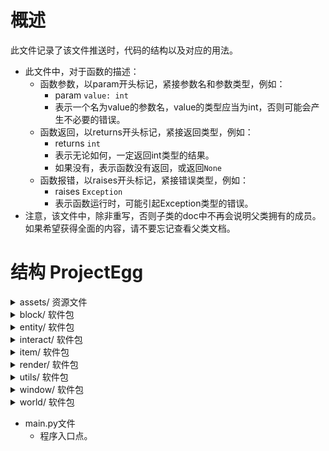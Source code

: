 # 概述

此文件记录了该文件推送时，代码的结构以及对应的用法。

- 此文件中，对于函数的描述：
  - 函数参数，以param开头标记，紧接参数名和参数类型，例如：
    - param ```value: int```
    - 表示一个名为value的参数名，value的类型应当为int，否则可能会产生不必要的错误。
  - 函数返回，以returns开头标记，紧接返回类型，例如：
    - returns ```int```
    - 表示无论如何，一定返回int类型的结果。
    - 如果没有，表示函数没有返回，或返回```None```
  - 函数报错，以raises开头标记，紧接错误类型，例如：
    - raises ```Exception```
    - 表示函数运行时，可能引起Exception类型的错误。
- 注意，该文件中，除非重写，否则子类的doc中不再会说明父类拥有的成员。如果希望获得全面的内容，请不要忘记查看父类文档。

# 结构 ProjectEgg

<details><summary>assets/ 资源文件</summary>

- font/ 管理所有字体文件
- texture/
  - block/ 所有方块纹理
  - egg/ 所有鸡蛋纹理
  - entity/ 所有实体纹理
  - item/ 所有物品纹理
  - player/ 玩家纹理，可以理解为皮肤
  - window/ 按钮和窗口的背景
  - no_texture.bmp 当找不到纹理时，会显示此图片

</details>

<details><summary>block/ 软件包</summary>

- block.py 文件
  - ```class Block```
    - 直接继承自```Element```
    - 直接继承者```Ground``` ```Wall```
    - 该类不应当被直接创建使用，应当被继承后使用。
    - 成员变量
      - ```_position: BlockVector``` 方块的位置，保护成员，使用```getBlockPosition()```或者```getPosition()```来访问。
      - ```_blockID: str``` 方块ID，保护成员，不可访问。
      - ```_holding: list[Element]``` 叠加元素，保护成员，使用```getHolding()```来访问，以及```holdAppend()```和```holdRemove()```等来修改。
    - 成员函数
      - ```__init__```
        - 创建方块类，初始化参数。
        - param ```blockID: str``` 方块唯一ID。同种方块一定拥有完全相同的ID，不同方块一定拥有不同的ID。例如，草地方块的ID是nature.grass。
        - param ```name: str``` 方块名称，有时方块可以被命名，一般情况下填入默认的名称即可。
        - param ```description: Description``` 方块说明。当鼠标悬浮在这个方块上时，会显示的方块信息。
        - param ```position: BlockVector``` 方块在世界上的位置。这一参数设置了以后就不应当变更，否则可能引发未知错误。
        - param ```texture: Texture``` 方块纹理。
      - ```tick```
        - 重写自```Element.tick()```，且应当被继承类重写。
      - ```passTick```
        - 重写自```Element.passTick()```。参考```Element.passTick()```
      - ```render```
        - 渲染这个方块。重写自```Renderable.render()```，可以重写。
      - ```canPass```
        - 查看一个实体是否能够经过这个方块。每个继承方块类都<font color='red'>必须必须重写</font>这个函数。
        - param ```entity: Union['Entity', None] = None``` 检测的实体，默认传入None。如果传入None，则返回该方块是否可以被大多数一般实体经过，否则返回该方块是否可以被要检测的实体经过。
      - ```getPosition```
        - returns ```Vector``` 该方块的世界坐标。
      - ```getBlockPosition```
        - returns ```BlockVector``` 该方块的世界坐标，整数形式。
      - ```tryHold```
        - 尝试在方块上叠加其他方块。例如，如果把树视为方块，那么可以在草地上叠加树方块。可重写。
        - param ```block: Element``` 要叠加的方块。
        - returns ```bool``` 能否成功叠加。
      - ```holdAppend```
        - 在方块上叠加其他方块。请提前使用tryHold检查。可以重写。
        - param ```element: Element``` 要叠加的方块。
        - raises ```InvalidOperationException``` 当方块无法被叠加时，抛出错误。
      - ```getHolding```
        - 获取当前方块上叠加的所有元素。
        - returns ```list[Element]```
      - ```holdRemove```
        - 移除被叠加的某个元素。可以重写。
        - param ```element: Element``` 要移除的元素。
        - returns ```bool``` 如果成功移除，返回```True```；如果失败，比如不存在，返回```False```
      - ```save```
        - 保存这个方块。可以重写。
        - returns ```dict``` 这个函数会返回方块的位置，ID和叠加方块。
      - ```load```
        - ```@classmethod``` 函数应当直接用类名调用。
        - 从字典中加载这个方块。每个继承类都<font color='red'>必须包含</font>一个独立的@classmethod的该函数
        - 这个函数可以从字典中加载方块的位置、ID和叠加方块，但是必须传入一个非None的Block实例，然后这个函数会将加载到的位置、ID和叠加方块赋给传入的block。继承类加载方块时，可以调用Block.load()并传入已经部分加载的方块来简化一些流程。
        - param ```d: dict``` 要加载的方块字典。
        - param ```block: Union[Block, None] = None``` 要加载的方块实例。默认为None，使用时，不应当传入None。
        - returns ```Block``` 被加载的方块，也就是传入的block。
        - raises ```InvalidOperationException``` 如果传入的block为None，抛出错误。
      - ```__str__```
        - 转化为字符串，输出方块的类型和名字。
        - returns ```str```
      - ```__repr__```
        - 同```__str__```
        - returns ```str```
  - ```class Ground```
    - 直接继承自```Block```
    - 直接继承者```GrassBlock``` ```PathBlock``` ```FarmlandBlock``` ```ErrorBlock```
    - 所有的地面方块。这个类自行重写了```canPass```，并对任何情况都返回True。
  - ```class Wall```
    - 直接继承自```Block```
    - 所有的墙类方块。这个类自行重写了```canPass```，并对任何情况都返回False。
  - ```class GrassBlock```
    - 直接继承自```Ground```
    - 草地方块，可以直接创建实例、使用。
    - 成员函数：
      - ```__init__```
        - 创建草方块。
        - param ```position: BlockVector``` 方块坐标。
      - ```load```
        - ```@classmethod```
        - 从字典中加载草方块。
        - param ```d: dict``` 要加载的方块字典。
        - returns ```GrassBlock``` 被加载的方块。
  - ```class PathBlock```
    - 直接继承自```Ground```
    - 草径方块，可以直接创建实例、使用。
    - 成员函数：
      - ```__init__```
        - 创建草径方块。
        - param ```position: BlockVector``` 方块坐标。
      - ```load```
        - ```@classmethod```
        - 从字典中加载草径方块。
        - param ```d: dict``` 要加载的方块字典。
        - returns ```PathBlock``` 被加载的方块。
  - ```class FarmlandBlock```
    - 直接继承自```Ground```
    - 耕地方块，可以直接创建实例、使用。
    - 成员函数：
      - ```__init__```
        - 创建耕地方块。
        - param ```position: BlockVector``` 方块坐标。
      - ```load```
        - ```@classmethod```
        - 从字典中加载耕地方块。
        - param ```d: dict``` 要加载的方块字典。
        - returns ```FarmlandBlock``` 被加载的方块。
  - ```class ErrorBlock```
    - 直接继承自```Ground```
    - 错误方块，可以直接创建实例、使用。用于调试。
    - 成员函数：
      - ```__init__```
        - 创建错误方块。
        - param ```position: BlockVector``` 方块坐标。
      - ```load```
        - ```@classmethod```
        - 从字典中加载错误方块。
        - param ```d: dict``` 要加载的方块字典。
        - returns ```ErrorBlock``` 被加载的方块。
  - 文件尾部的剩余代码块
    - 这些代码向```blockManager```（位于block/manager.py）注册方块ID和方块类，用于避免循环import问题。
    - 这样其他类在想要使用方块的时候，就可以直接使用方块ID向```blockManager```发起寻找请求，而不用导入方块类，可以避免胡乱导入的问题。
- manager.py文件
  - ```class BlockManager```
    - 方块管理器。用于管理方块ID。
    - 成员变量：
      - ```dic: dict``` 字典，以ID作为key，方块类作为value。使用```register()```和```get()```访问。
    - 成员函数：
      - ```register```
        - 注册一个方块ID和方块。
        - param ```blockID: str``` 方块ID。
        - param ```block: type``` 方块类名。
        - raises ```ValueError``` 如果传入的方块ID已经被注册，抛出错误。
      - ```get```
        - 通过key获取已经注册的方块类。
        - param ```blockID: str``` 方块ID。
        - returns ```type``` 方块类。
        - raises ```KeyError``` 如果传入的方块ID没有被注册，会由python内置dict抛出错误。
  - 文件尾部的剩余代码块
    - 创建了一个唯一的```blockManager```实例，可以在其他地方使用。其他地方也不应当再创建BlockManager实例。

</details>

<details><summary>entity/ 软件包</summary>

- enemy.py文件
  - ```class Enemy```
    - 所有敌对单位都应当继承这个类。
    - 成员变量：
      - ```_attackTimer: int``` 倒计时。为0时可以发起攻击，否则每tick减1。每次发起攻击后，会被修改为```_attackCoolDown```。
      - ```_attackCoolDown: int``` 攻击冷却。
      - ```_lockOn: Player | None``` 锁定的玩家。
      - ```_hasAI: bool``` 是否拥有AI。没有AI的时候不会主动移动。
      - ```_aiVelocity: Vector``` AI建议的速度。设置为无AI时会将其置0, 0、
    - 成员函数：
      - ```ai```
        - AI判断函数，此处应当写AI逻辑。
        - 主要用于锁定敌人（玩家）和调整速度。
      - ```setAI```
        - param ```enabled: bool``` 设置这个实体是否使用AI。
  - ```_EnemyUnit: RenderableString```
    - 不要直接使用，虽然也没什么问题就是了。只不过为了好看，建议使用```enemyUnit()```函数。
  - ```def enemyUnit```
    - 返回一个RenderableString，表示这是一个敌对单位。
    - 用于Description显示。
  - ```def searchRange```
    - 返回一个RenderableString，表示索敌范围。
    - 用于Description显示。
    - param ```sr: int``` 索敌范围。
  - ```def basicDamage```
    - 返回一个RenderableString，表示基础伤害。
    - 用于Description显示。
    - param ```bd: int``` 基础伤害。
  - ```class EnemyDog```
    - 一个示例敌人。
- entity.py文件
  - ```class Entity```
    - 直接继承自```Element```
    - 直接继承者```Player```
    - 成员变量：
      - ```__velocity: Vector``` 实体在游戏内移动的速度，私有成员，使用```getVelocity```访问。
      - ```__renderInterval: int``` 实体在屏幕上渲染不同资源的间隔，私有成员，不可访问。
      - ```_position: Vector``` 实体在地图上的位置，保护成员，使用```getPosition```访问。
      - ```_maxSpeed: float``` 实体的最大移动速度，保护乘员，目前不可访问。
      - ```_setVelocity: Vector``` 给实体设置速度时，会先赋值给它。然后经过运算再赋给```__velocity```。保护乘员，通过```setVelocity```访问。
      - ```_textureSet``` 纹理列表。一般认为0,1是前面，2,3是后，4,5是左，6,7是右。可以参考```class Player```的构造函数
      - ```_id``` 实体ID，与方块ID相似。
    - 成员方法：
      - ```__init__```
        - 创建Entity。不应当直接调用，应当继承后生成具体实体。
        - <font color='red'>每一个特定的实体都应当有一个唯一的ID，且继承后应当在定义完成后调用```entityManager.register(entityID, Type)。```</font>
        - param ```entityID: str``` 与方块ID相似。
        - param ```name: str``` 实体名称。
        - param ```description: Description``` 实体描述。
        - param ```textureSet: list[Texture]``` 实体纹理列表。参考成员变量```_textureSet```。
        - param ```speed: float``` 实体速度。
      - ```__processMove```
        - 处理速度，将```_setVelocity```计算后调整给```__velocity```。
        - 私有方法。
      - ```passTick```
        - 继承自```Element```，在游戏内每tick调用。不建议重写。
        - 该函数处理实体移动、速度处理，以及渲染纹理选择。
      - ```tick```
        - 继承自```Element```。可重写。
      - ```render```
        - 将纹理渲染到地图上。可以重写。
        - param ```delta: float``` 渲染时间偏移。值为渲染时刻与上一帧渲染时刻的时间差，与每tick时间的比值，用于平滑渲染。
        - param ```at: Vector | None``` 渲染位置。一般传入None，使用实体自己的位置进行渲染即可。
      - ```setVelocity```
        - 设置速度
        - param ```velocity: Vector``` 速度向量。
      - ```getPosition```
        - 获取实体的位置。
        - returns ```Vector``` 实体位置。
      - ```getVelocity```
        - 获取实体的当前速度。准确地说，是上一tick的速度。
        - returns ```Vector``` 实体速度。
      - ```save```
        - 保存这个实体。可以重写，重写后也可以调用```super().save()```，省略一些代码量。
        - returns ```dict``` 实体有关量的字典。
      - ```load```
        - ```@classmethod```
        - 从字典中加载实体。每一个重写的实体类都必须<font color='red'>必须重写</font>这个函数。重写
        - param ```d: dict``` 要加载的实体字典。
        - param ```entity: Entity | None``` 实体实例。如果传入了实体实例，则会在实例上加载，否则会创建一个新的实体实例。
        - returns ```Entity``` 被加载的实体。
  - ```class Damageable```
    - 所有有血条的实体都要额外继承这个类。
    - 成员变量：
      - ```_health: float``` 血量。
      - ```_maxHealth: float``` 最大血量。
      - ```_isAlive: bool``` 是否死亡。默认情况下，血量为0时会自动设置为死亡。这是死亡的唯一判定标准，即使血量为零，你也可以强行把这个_isAlive设为True，仍然不判定为死亡。
    - 成员函数：
      - ```onDeath```
        - 死亡时调用。默认，且应当，从世界中删除该实体。当然，如果想做一些死亡特效，可以重写这个函数。
      - ```onDamage```
      - ```onHeal```
        - 在对应被伤害、被治疗时调用。应当在这些函数内部具体应用伤害和治疗。
        - param ```amount: float``` 伤害值或者治疗值。
        - returns ```float``` 伤害值或实际治疗值。
      - ```setHealth```
        - 设置实体血量。
        - 自动适应最大值和最小值。
        - 如果实体已经死亡，则不会应用效果。
        - param ```health: float```
      - ```setMaxHealth```
        - 设置实体最大血量。
        - ```maxhealth: float```
      - ```getHealth```
        - returns ```float``` 当前血量。
      - ```getMaxHealth```
        - returns ```float``` 当前最大血量。
      - ```heal```
        - 治疗一个实体，但不会超过最大值。
        - 所有的治疗都应当使用这个函数。
        - 如果实体已经死亡，则不会应用效果。
        - param ```amount: float``` 治疗量。
        - returns ```float``` 实际被治疗的量。有时有治疗削减或者治疗加成，所以返回实际值。
      - ```damage```
        - 伤害一个实体。
        - 所有伤害都应当使用这个函数。
        - 如果实体已经死亡，则不会应用效果。
        - param ```amount: float``` 伤害量。
        - returns ```float``` 实际治疗量。有时候伤害会使血量低于0，此时仍然返回原始伤害值。
  - ```class Player```
    - 直接继承自```Entity``` ```Damageable```
    - 玩家实体，可以直接创建实例、使用。
    - 成员变量：
      - ```health: float``` 生命值。初始值暂定100，可以修改。
      - ```maxHealth: float``` 最大生命值。初始值暂定100，可以修改。
      - ```inventory: float``` 玩家背包，暂时没用。
    - 成员函数：
      - ```tick```
        - 继承自```Entity```，在游戏内每tick调用。
        - ```class Player```的重写添加了WASD四个按键的检测和速度设置。
      - ```load```
        - ```@classmethod```
        - 从字典中加载玩家。
  - 文件尾部的剩余代码
    - 向```entityManager```注册玩家类。```entityManager```与```blockManager```类似。
    - 调整资源的偏移值。
- manager.py文件
  - 参考block/manager.py文件。这两个文件基本作用相同，只不过一个管理实体、一个管理方块。

</details>

<details><summary>interact/ 软件包</summary>

- __init__.py文件
  - ```class Interact```
    - 管理玩家交互的类。只有一个实例，在文件尾定义。
    - 成员变量：
      - ```_KEY_COUNT: int = 256``` 是```keys```和```specialKeys```列表的长度。外部无法访问，不知道也无所谓。
      - ```mouse: BlockVector``` 指示鼠标在窗口中的相对位置。已经经过offset的调整，直接使用即可。
      - ```left: Status``` 鼠标左键的状态。参考```class Status```。
      - ```middle: Status``` 鼠标中键的状态。
      - ```right: Status``` 鼠标右键的状态。
      - ```scroll: ScrollStatus``` 鼠标滚轮的状态。参考```class ScrollStatus```。
      - ```keys: list[Status | None]``` 键盘按键的状态。要检查哪个键的状态，就使用```keys[pygame.K_***]```来访问到对应键的```Status```。访问对应的键之前，请检查pygame中K_***的值是否大于256（或者说，巨大无比），如果是，则访问```specialKeys[K_*** & 255]```
      - ```specialKeys: list[Status | None]``` 特殊键的状态，例如Ctrl、Win、Alt等键。
    - 成员方法
      - ```onKey```
      - ```onMouse```
      - 成员方法都只在main.py中调用，用于传入交互键状态。不需要其他地方调用或使用。
  - 文件尾部剩余代码
    - 定义了一个```interact: Interact```，所有的交互状态都在这个实例中。不需要额外创建```class Interact```的实例。
- key_process.py文件
  - ```def processKeys```
    - 每tick处理其他的交互问题。这会在每tick的最后最后，由main.py中唯一调用。
    - 例如，当前版本中，按Q会在控制台中输出interact.mouse的值，按退出会尝试弹出暂停窗口，按空格会切换相机锁定（```renderer.cameraAt()```）
- status.py文件
  - ```class Status```
    - 直接继承者```ScrollStatus```
    - 记录交互状态。
    - 成员变量：
      - ```name``` 按键的名字。
      - ```_presentStatus: bool``` 当前按键是否被按下。
      - ```_shouldDeal: bool``` 如果按键在被tick检测到按下前，就已经被玩家抬起，那么```_presentStatus```是False，但是这个变量仍然是```True```。每次按键的持续按下只会令该变量改为```True```一次。
      - ```__init__```
        - 初始化。应当只用于interact.py，其他地方不应使用。
        - param ```name: str``` 按键的名字。
      - ```set```
        - 手动设置状态。这可能忽略用户是否真实按下了对应的按键。
        - param ```status: bool``` 设置的状态。
        - 如果```status```和```_presentStatus```不同，也会让```_shouldDeal```改成```True```
      - ```peek```
        - 瞟一眼按键状态。
        - returns ```bool``` 当前按键是否被按下。
      - ```deal```
        - 只有```_shouldDeal```为```True```时，才会返回```presentStatus```的值，然后将```_shouldDeal```改为```False```。
        - returns ```bool``` 当前按键是否被按下。
      - ```__str__```
        - 转换成```str```，调试的时候可能有用。
  - ```class ScrollStatus```
    - 继承自```Status```
    - 记录鼠标滚轮的状态。注意，滚动值向下为正。
    - 注意，请一定一定<font color='red>不要调用</font>```class ScrollStatus```的```deal()```函数和```peek()```函数和```set()```函数，设计会直接抛错。
    - 成员函数：
      - ```scroll```
        - 让滚轮仿佛滚动了一定值。
        - param ```scr: int``` 滚动的值。
      - ```peekScroll```
        - 跟peek差不多，但是返回值改成```int```类型。
        - returns ```int``` 当前滚轮滚动的值。
      - ```dealScroll```
        - 跟deal差不多，但是返回值改成```int```类型。
        - returns ```int``` 当前滚轮滚动的值。
      - ```resetScroll```
        - 重置滚轮滚动的值为0。
      
</details>

<details><summary>item/ 软件包</summary>

- 参考新设计，这一软件包中的代码大概率应当弃用。

</details>

<details><summary>render/ 软件包</summary>

- font.py文件
  - ```class Font```
    - 字体类，可以用来绘制文本。
    - 成员变量：
      - ```_half: bool``` 标记是否是半尺寸字体，保护成员，不可访问。
      - ```_addr: str``` 标记文件的路径，保护成员，不可访问。
      - ```_yOffset: int``` 标记字体的纵向偏移。由于各个字体的上下浮动稍有不同，这一值让不同的字体看起来差不多平行。保护成员，不可访问。
      - ```_file: File``` python的File对象。
      - ```_font: pygame.font.Font``` pygame的字体对象。保护成员，不可访问。
    - 成员函数：
      - ```close```
        - 关闭字体文件。正常情况下不应当调用。这个函数会被自动调用。
      - ```get```
        - 获取pygame.font.Font对象。
        - 四个参数就是字面意思。
        - returns ```pygame.font.Font``` 调整过后的字体，请尽快使用，因为后续如果有其他的改动，这个对象同样会应用新的改动的效果。
      - ```draw```
        - 在屏幕上最原始地绘制字符。
        - 一般使用```RenderableString```绘制文字会更方便一些。
        - param ```screen: Surface``` 绘制的目标Surface。
        - param ```string: str``` 要绘制的字符串；
        - param ```x: int``` 绘制起点，左上角的x坐标。
        - param ```y: int``` 绘制起点，左上角的y坐标。
        - param ```color: int``` 字体的颜色，0xAARRGGBB
        - param ```bold: bool``` 字体是否采用粗体。
        - param ```italic: bool``` 字体是否采用斜体。
        - param ```underline: bool``` 字体是否添加下划线。
        - param ```strikeThrough: bool``` 字体是否添加删除线。
        - param ```background: int``` 背景颜色，0xAARRGGBB。
      - ```setHeight```
        - 设置字体的高度。正常情况不应调用，应当仅在窗口大小改变时被系统自动调用。手动调用可能会出现意料之外的错误。
        - param ```height: int``` 高度。
        - 注意，这个函数会自动调用```close```函数，然后重新打开文件。
  - ```allFonts = {}```
    - 所有字体的字典。以下为Key-Value对：
    - 00 - 华文宋体，默认字体。
    - 01 - 刀剑神域字体，EmsiaetKadosh的私货。
    - 02 - Yumincho字体，日语的显示会很漂亮。EmsiaetKadosh的私货。
    - 10，11，12对应以上的半尺寸字体。
    - 如果想加其他字体请通知EmsiaetKadosh。
  - ```def setScale```
    - ```@times``` 这个函数会被计时。
    - 不应手动调用。窗口大小改变时自动调用。
    - param ```scale: float``` 缩放比例。
  - ```def initializeFont```
    - 不应手动调用。
    - 仅在main.py中用于初始化字体字典。
  - ```def finalize```
    - 程序终止时，调用这个函数。
    - 不应手动调用。
    - 但是还没有自动调用。如果你什么时候看到了这句话，告诉EmsiaetKadosh，告诉他这里有一坨屎山。
- renderable.py文件
  - ```class Renderable```
    - 直接继承者```Element``` ```Window``` ```Widget``` ```World``` 还有啥忘了
    - 所有能渲染的东西都继承这个类。
    - 成员变量：
      - ```_texture: Texture``` 保护成员，继承可访问，也可以通过```getTexture```访问。
    - 成员函数：
      - ```__init__```
        - param ```texture: Texture``` 要渲染的纹理。
      - ```render```
        - 渲染```_texture```到屏幕上。可以重写。
        - param ```delta: float``` tick时间偏移，在0~1之间。值为渲染时刻与上一帧渲染时刻的时间差，与每tick时间的比值，用于平滑渲染。
        - param ```at: Vector | None``` 绘制位置。一般情况下，被渲染的东西知道自己应当渲染到屏幕的具体位置，此时```at=None```，但是有时如果需要渲染物品等，就需要通过这个参数告知其应当渲染的位置。
      - ```passRender```
        - 不建议重写，可以重写。不要忘了调用```super().passRender(delta, at)```。
        - param ```delta: float```
        - param ```at: Vector | None```
        - 与```render()```相同。
      - ```getTexture```
        - 获取```_texture```。
        - returns ```Texture```
- renderer.py文件
  - ```enum Location```
    - 继承自```Enum```
    - 枚举类。标记渲染位置。字如其名。
  - ```class RenderStack```
    - 外部不需要使用。目前好像也没用。
  - ```class Renderer```
    - 唯一实例定义在文件尾部。
    - 成员变量：
      - ```_screen: Surface``` 屏幕。一般不直接在上面渲染。
      - ```_size: tuple[float, float]``` 即```_screen.get_size()```
      - ```_canvas: Surface``` 画布。所有的渲染都在画布上进行，然后由系统自动渲染到屏幕上。
      - ```_canvasSize: Vector``` 画布尺寸。和屏幕尺寸略有不同，因为屏幕长宽比锁定。
      - ```_canvasCenter: BlockVector``` 画布的中心点。只是为了减少一些计算量。
      - ```_isRendering: bool``` 标记当前是否正在渲染。有的操作在渲染期间进行会非常容易报错崩溃，采用这种方式可以知道具体哪里的行为容易出错。
      - ```_renderStack: RenderStack``` 目前没用。用来存储缩放值。
      - ```_camera: SynchronizedStorage[Vector]``` 相机位置。由于是多线程，所以套壳这个```SynchronizedStorage```防止多线程闪屏。
      - ```_cameraAt: Union[Entity, None]``` 标记相机追踪的实体。如果为```None```，相机不动；如果不为```None```，
      - ```_systemScale: int``` 系统缩放比例。这纯粹由窗口决定，所以不要乱设置，虽然确实可以用```setSystemScale()```设置。
      - ```_systemScaleChanged: bool``` 系统缩放比例是否改变。调用```setSystemScale()```后会自动置为```True```，渲染前会令渲染系统适应新的系统缩放比例。
      - ```_mapScale: int``` 这是最终的地图缩放比例。值为```_customMapScale * _systemScale```。
      - ```_mapScaleChanged: bool``` 地图缩放比例是否改变。调用```setMapScale()```后会自动置为```True```，渲染前会令渲染系统适应新的地图缩放比例。
      - ```_uiScale: int``` 这是最终的UI缩放比例。值为```_customUiScale * _systemScale```。
      - ```_uiScaleChanged: bool``` UI缩放比例是否改变。调用```setUIScale()```后会自动置为```True```，渲染前会令渲染系统适应新的UI缩放比例。
      - ```_offset: BlockVector``` 渲染偏移。这是因为屏幕长宽比锁定、```_canvas```和```_screen```尺寸不同，为了把```_canvas```绘制到```_screen```的中间设置了这个变量。
      - ```_presentOffset: BlockVector``` 这个是跟```_renderStack```一起用的。目前没用。
      - ```_customMapScale: float``` 地图缩放比例。可以用```setMapScale()```设置，但是缩放过大会导致严重掉帧，过小了又看不见。默认的范围是0.5~8，可能会后续继续修改。
      - ```_customUIScale: float``` UI缩放比例。可以用```setCustomUiScale()```设置。
      - ```_is4to3: SynchronizedStorage[bool]``` 标记是否应当渲染为4:3。
    - 成员函数：
      - ```ready```
        - 检查渲染器状态是否良好。一般不需要手动检查，有自动检查的。
        - returns ```bool```
      - ```setScreen```
        - 每当窗口大小改变时，系统自动调用这个函数传入新的目标屏幕。不应手动调用。然后自动更改offset，canvas，canvasSize等。
        - param ```screen: Surface``` 目标屏幕。
      - ```cameraAt```
        - 令渲染器追踪一个实体，始终将目标实体渲染在屏幕中心。
        - param ```entity: Entity | None``` 要追踪的实体。如果为```None```，则取消追踪。
        - returns ```Entity | None``` 返回上一个追踪的实体。
      - ```getCameraAt```
        - 获取当前追踪的实体。
      - ```begin```
        - 开始渲染，不需要手动调用。
        - 这里会更新camera，更新canvas等等。
      - ```_updateOffset```
        - 保护方法，用于更新偏移。不需要手动调用。
      - ```end```
        - 渲染结束时调用，把canvas再绘制到屏幕上。不需要手动调用。
      - ```assertRendering```
        - 确保当前正在渲染。
        - 如果不在渲染，抛错。
        - raises ```InvalidOperationException```
      - ```assertNotRendering```
        - 确保当前不在渲染。
        - 如果正在渲染，抛错。
        - raises ```InvalidOperationException```
      - ```getSize```
        - 获取```_canvas```的尺寸。
        - returns ```Vector```
      - ```getCanvas```
        - 获取```_canvas```。
        - returns ```Surface```
      - ```getScreen```
        - 获取```_screen```。
        - returns ```Surface```
      - ```getCamera```
        - 获取```_camera```的最新位置。
        - returns ```Vector```
      - ```getOffset```
        - 获取```_offset```。其实没什么用，因为不需要手动计算这个偏移。
        - returns ```BlockVector```
      - ```fill```
        - 填充一个矩形区域。
        - param ```color: int``` 0xAARRGGBB格式的整数。
        - param ```x: int, y: int, w: int, h: int``` 左上角坐标，以及宽高。
      - ```render```
        - 渲染目标，不建议使用，因为值不好算，且效率低下。
        - 你看代码里的注释吧，我懒得抄了。
      - ```renderAtMap```
        - 以地图渲染的比例渲染目标。一般只用于渲染地图。
        - 手动调用比较少，调用Texture里的renderAtMap就好了。
        - param ```src: Surface``` 渲染来源Surface。
        - param ```mapPoint: Vector``` 地图上的位置坐标。
        - param ```fromPos: Vector | None``` 裁切源src的起始点。默认```None```不裁切。
        - param ```fromSize: Vector | None``` 裁切源src的大小。默认```None```不裁切。
      - ```renderAsBlock```
        - 作为方块渲染。会与```RenderAtMap```的计算方式稍有不同，但是意思都一样。
      - ```renderString```
        - 渲染字符串。
        - param ```text: RenderableString``` 要渲染的字符串。
        - param ```x: int``` 渲染参考点
        - param ```y: int``` 渲染参考点
        - param ```defaultColor: int``` 默认颜色，0xAARRGGBB
        - param ```location: Location``` 渲染位置，默认为左上角。参考点是RIGHT，那么就是要渲染的字符串右侧纵向中心点与参考点重合。反正就是这个意思。
      - ```push```
      - ```pop```
      - ```setScale```
        - 目前都没用。
      - ```setUiScale```
        - 设置UI缩放比例。
        - param ```scl: float``` 设置值。
      - ```setSystemScale```
        - 设置系统缩放比例。
        - param ```scl: int``` 设置值。
      - ```getSystemScale```
        - 获取当前系统缩放比例。
        - returns ```float```
      - ```setCustomMapScale```
        - 设置地图缩放比例。
        - param ```scl: float``` 设置值。
      - ```getCustomMapScale```
        - 获取当前_customMapScale。
        - returns ```float```
      - ```getMapScale```
        - 获取当前_mapScale。
        - returns ```float```
      - 后面的懒得写了。基本上都不需要手动调用。
  - 文件尾部的剩余代码：
    - 调整资源的偏移值。
- resource.py文件
  - ```class Texture```
    - 管理纹理资源，包含了文件的管理。
    - 不建议直接通过```t = Texture()```来创建新的纹理，应当使用```textureManager.getOrNew()```。
    - 成员变量：
      - ```_mapObject: bool``` 默认为```True```，标记是否应当根据renderer的mapScale调整。参考```adaptsMap()```函数。
      - ```_uiObject: bool``` 默认为```False```，标记是否应当根据renderer的uiScale调整。参考```adaptsUI()```函数。
      - ```_systemObject: bool``` 默认为```False```，标记是否应当根据renderer的systemScale调整。参考```adaptsSystem()```函数。
      - ```_file``` python的文件对象。
      - ```_surface: Surface``` 原图的Surface。
      - ```_systemScaleOffset: float``` 如果只根据systemScale调整，则额外应用这个offset作为一个系数。
      - ```_mapScaled: Surface | None``` 根据mapScale调整后的Surface。
      - ```_uiScaled: Surface | None``` 根据uiScale调整后的Surface。
      - ```_systemScaled: Surface | None``` 根据systemScale调整后的Surface。
      - ```_offset: Vector | None``` 渲染时的偏移。按照源图的像素为单位。大概吧，我也忘了，用到了再说。
    - 成员函数：
      - ```adaptsMap```
        - 调整该纹理是否应当适应地图缩放比例而改变。
        - param ```adapts: bool``` 是否应当适应地图缩放比例而改变。
        - 注意，如果置False，那么调用```renderAtMap```和```renderAsBlock```时可能会报错。
      - ```adaptsUI```
        - 调整该纹理是否应当适应UI缩放比例而改变。
        - param ```adapts: bool``` 是否应当适应UI缩放比例而改变。
        - 注意，如果置False，那么调用```renderAtInterface```时会优先使用```_uiScaled```，如果没有，则使用```_systemScaled```，再没有，则使用```_surface```。
      - ```adaptsSystem```
        - 调整该纹理是否应当适应系统缩放比例而改变。
        - param ```adapts: bool``` 是否应当适应系统缩放比例而改变。
        - 注意，如果置False，那么调用```renderAtInterface```时会优先使用```_systemScaled```，如果没有，则使用```_surface```。
      - ```renderAtInterface```
        - 以UI的方式渲染到屏幕上。
        - param ```at: Vector``` 指定渲染左上角起点。目前没用，要用找EmsiaetKadosh。
      - ```renderAsBlock```
        - 以地图地板的方式渲染到屏幕上。
        - param ```at: Vector``` 在地图上的位置。
        - param ```fromPos: Vector | None``` 默认None，源图截取起点。
        - param ```fromSize: Vector | None``` 默认None，源图截取大小。
        - 注意，如果```_mapScaled```为```None```，那么可能会报错。
      - ```renderAtMap```
        - 渲染到地图上。
        - param ```at: Vector``` 在地图上的位置。
        - param ```fromPos: Vector | None``` 默认None，源图截取起点。
        - param ```fromSize: Vector | None``` 默认None，源图截取大小。
        - 注意，如果```_mapScaled```为```None```，那么可能会报错。
      - ```change***Scale```
        - 用不到，不需要手动调用。用来在scale发生改变时刷新。
      - ```getSurface```
        - 获取```_surface```
        - returns ```Surface```
      - ```get***ScaledSurface```
        - 获取对应调整过的Surface，可能为None。
        - returns ```Surface | None```
      - ```setOffset```
        - 设置渲染时的偏移。
        - param ```offset: Vector``` 偏移量。
  - ```class ResourceManager```
    - 管理所有的```Texture```对象。
    - 成员变量：
      - ```_lock: Lock``` 用于防止多线程冲突，内部自动处理。
      - ```_textures: dict[str, Texture]``` 纹理字典，一般纹理ID就是对应的文件位置，去掉头的assets/texture/和尾的.bmp。
    - 成员函数：
      - ```getOrNew```
        - 获取纹理对象，如果没有，则当场创建。
        - 如果没有对应文件，则使用no_texture错误纹理。
        - param ```key: str``` 即为文件位置，舍去assets/texture和.bmp。
        - returns ```Texture```
      - ```get```
        - 直接获取资源。如果不存在，则抛错。
        - 所以其实都建议使用```getOrNew```，这个函数就忘了吧
        - param ```key: str``` 即为文件位置，舍去assets/texture和.bmp。
        - raises ```KeyError``` 如果不存在。
        - returns ```Texture```
      - ```has```
        - 检查是否存在对应的资源。
        - param ```key: str``` 即为文件位置，舍去assets/texture和.bmp。
        - returns ```bool```
      - ```register```
        - 直接注册一个资源。还是建议用```getOrNew```，这个函数也可以让它烂掉了。
        - param ```key: str``` 即为文件位置，舍去assets/texture和.bmp。
        - raises ```KeyError``` 如果已经存在。
      - ```changeMapScale```
      - ```ChangeScale```
        - 不需要手动调用。
  - 文件尾部的剩余代码：
    - 创建了一个唯一的```resourceManager: ResourceManager```对象。不应创建其他同类对象，直接使用这个就行。
- configs.py文件
  - ```def readConfig```
    - 自动调用。读取文件config.json。
    - 需要使用的话，叨叨EmsiaetKadosh。
    - 返回一个字典，键为配置名，值为配置值。
  - ```def writeConfig```
    - 自动调用。写入文件config.json。
    - 需要使用的话，叨叨EmsiaetKadosh。
    - param ```config: dict[str, Any]``` 写入字典。
  - ```readElseDefault```
    - 可以帮助读取配置文件。
    - param ```dic: dict[str, Any]``` 配置字典。
    - param ```key: str``` 键。
    - param ```else_: Any``` 键的对应默认值。如果字典里没有这个值，则返回else_。
    - param ```result_or_judgement: dict[any, any] | Callable[[any], any] | None``` 用来审判对应值是否合法。如果为dict，会将config.json中读取到的值作为键查找dict，返回对应的值；如果不存在，则会输出warningMessage；如果为Callable，则会调用这个函数。这个函数必须接受一个参数，为config.json中读取到的值，返回要设置成的值。如果是None，则直接返回config.json中读取到的值。
    - param ```warningMessage: str | None``` 键不存在时的警告信息。```
    - returns ```Any``` 读取到的类型。
- save.py文件
  - ```class Archive```
    - 存档类。基本上不需要手动使用，直接重写类的```save()```和```@staticmethod load()```即可。
    - 成员变量：
      - ```dic``` 公开，存档字典。
      - ```_name``` 存档名称。
      - ```_file``` 存档文件。
    - 成员函数
      - ```read```
        - 将文件读入存档字典。
      - ```write```
        - 将存档字典写入文件。
      - ```close```
        - 关闭文件。

</details>

<details><summary>utils/ 软件包</summary>

- __init__.py文件
  - ```class Utils```
    - 唯一实例定义于文件尾。不需要创建额外实例。
    - 成员变量：
      - ```_lock: Lock``` 防止多线程输出文字的时候排版混乱。
      - ```_logLevel: int``` 日志等级。可以在配置文件config.py中设置。
    - 成员函数：
      - ```__copyFromConfigs```
        - @staticmethod
        - 从configs.py中复制。因为会循环引用，所以不得不抄一份来。外部访问不了，外部要用直接用configs.py中的函数。
      - ```readConfig```
      - ```writeConfig```
        - config相关，不需要手动调用。
      - ```_output```
        - 输出一些内容到控制台。
        - 保护方法，外部不应直接使用。
      - ```trace```
      - ```debug```
      - ```info```
      - ```warn```
      - ```error```
        - 发送各个级别的信息到控制台。
        - 如```print```那样使用。
      - ```traceStack```
        - 获取调用栈信息。
        - param ```e: Exception``` 要分析的异常。
        - param ```msg: str | None``` 附加在开头的信息。
        - 如果你想知道某处的调用栈信息，你可以使用```traceStack(Exception())```，而不是```raise Exception()```，就可以在不抛错的情况下获知调用栈信息。
      - ```printException```
        - 一般在抛错后自动调用。
        - 一般不需要手动调用。
      - ```f***```
        - 浮点数系列函数。
        - 判断a和b的关系。
        - 精度为1e-9。
        - param ```a: float```
        - param ```b: float```
        - returns ```bool```
  - ```def prints```
    - 函数装饰器。用法是，在函数的定义处加入@符号使用。
    - 不会对函数本体和返回值造成什么影响。
    - 调用完成时，输出函数的入参和返回值。例如：
```python
from utils import prints
@prints
def func(*args, **kwagrs):
	print(args[0])
func(123, 234, 'hello', kw=('EmsiaetKadosh', 213))
# 输出结果：
# 123
# [IKUN] [TRACE] args: (123, 234, 'hello'), kwargs: {'kw': ('EmsiaetKadosh', 213)}, ret = None
```
  - ```def times```
    - 函数装饰器。用法是，在函数的定义处加入@符号使用。
    - 不会对函数本体和返回值造成什么影响。
    - 调用完成时，输出函数的运行时间。例如：
```python
from utils import times
@times
def func(*args, **kwagrs):
	print(args[0])
func(123, 234, 'hello', kw=('EmsiaetKadosh', 213))
# 输出结果：
# 123
# [IKUN] [TRACE] func takes 0.0128 ms
```
- element.py文件
  - ```class Element```
    - 直接继承者```Block``` ```Entity``` ```Item```
    - 所有的世界上的元素全部继承这个类。这个类现在不太需要被直接使用了，直接继承```Entity``` ```Block``` ```Item```之类的就行了。
- error.py文件
  - 存储一些自定义类型的错误。
  - ```class InvalidOperationError```
    - 提示代码上目前不能做这样的操作，不能调用这个函数等。
  - ```class NullPointerException```
    - 提示代码上传入了本不应该是None但是就是None的变量。
  - ```class IllegalStatusException```
    - 提示代码在进行某个操作时，某个状态不正确，例如在渲染期间执行了非渲染期间限定的操作。
  - ```class CodeBasedException```
    - 提示在写代码时，可能应当做某些事，但是没有做某些事。
- game.py文件
  - 相当于GameManager游戏管理器，只不过命名为game。
  - 全程只能有一个class Game的实例，定义在文件结尾。
  - ```class Game```
    - 管理所有游戏资源。
    - 成员变量：
      - ```_mainWorld: World``` 当前世界。可能重构。可以通过```getWorld()```获取。
      - ```running: bool``` 指示当前游戏是否正在运行。如果置为```False```，三个线程就会退出循环。建议使用```quit()```函数，这样可以在函数里执行一些必要的处理然后再退出。
      - ```tickCount: int```，运行时自增，指示游戏运行了多少tick。后面还会有隐藏问题，别忘了提醒EmsiaetKadosh。
      - ```_window: SynchronizedStorage[Union[Window, None]]``` 异步的窗口对象。可以通过```getWindow()```或```setWindow()```访问。
      - ```floatWindow: FloatWindow``` 浮动窗口，跟随鼠标移动。
      - ```hud: Hud``` 正常显示在游戏中的信息栏。
    - 成员函数：
      - ```__init__```
        - 无特殊说明。
      - ```tick```
        - 不需要手动调用。
        - 执行所有的游戏tick。
      - ```render```
        - 不需要手动调用。
        - 执行所有的游戏render。
      - ```setWindow```
        - 异步地设置窗口。
        - 注意，设置后不会立即改变，会在下一tick才应用改变。
        - param ```window: Union[Window, None]``` 为None就是关闭所有窗口。
      - ```getWindow```
        - 获取窗口。
        - 注意，获取的是当前tick的窗口，而不是立即设置的窗口。
        - returns ```Window```
      - ```setWorld```
        - 设置世界。
        - 如果设置为None，也会同时把```render._cameraAt```设为None。
        - param ```world: Union[World, None]```
      - ```getWorld```
        - 获取当前的世界。
        - returns ```World```
      - ```quit```
        - 退出程序，也就是把```running```设为False
      - ```readConfig```
      - ```writeConfig```
        - ```@staticmethod```
      - ```processMouse```
        - 不需要手动调用。
  - 文件尾部的剩余代码
    - 定义了唯一的game实例。用这个game就行。尽可能不要重新给这个game赋值。
- sync.py文件
  - 主要处理多线程的冲突问题。
```python
from utils.sync import SynchronizedStorage
storage: SynchronizedStorage[int] = SynchronizedStorage(0)
```
  - ```class SynchronizedStorage(Generic[_SyncT])```
    - ```_SyncT``` 模板类。用法是这样的。
    - 成员变量都是保护成员，不可以直接访问。
    - 该类包装的变量都是在所有线程都可以设置更改，但大多只有一个线程需要读取并使用的。
    - 所有线程设置后，设置值都会临时存储，在使用线程调用```apply```后才会应用变化。
    - 参考下面的方法文档就行。
    - 成员函数：
      - ```__init__```
        - 设置一个初始值，然后deepcopy一个值给newValue。
        - param ```value: _SyncT```
      - ```get```
        - 获取当前值。
        - 获取的是原对象，所以如果```get().***()```，会改变原对象。不建议，但允许。
        - returns ```_SyncT```
      - ```getNew```
        - 获取最新设置的值。最新值可能尚未应用。
        - returns ```_SyncT```
      - ```set```
        - 设置最新值。
        - param ```value: _SyncT```
      - ```apply```
        - 应用变化。把newValue应用给value。
        - param ```value: _SyncT``` 会把这个value给newValue，None也可以传入。
  - ```class SynchronizedModifier(Generic[_SyncT])```
    - 成员变量都是保护成员，不可以直接访问。
    - 该类包装的变量都是在所有线程都可以设置更改，但大多只有一个线程需要读取并使用的。
    - 所有线程设置后，设置值都会临时存储，在使用线程调用```apply```后才会应用变化。
    - 参考下面的方法文档就行。
- text.py文件
  - 与文本有关的处理。
  - ```class Description```
    - 描述文本。
    - 可以继承。
    - 成员变量：
      - ```_d: list[RenderableString]``` 描述字符串列表。
    - 成员函数：
      - ```__init__```
        - 构造函数。
        - param ```d: list[RenderableString]``` 要显示的字符串列表
      - ```generate```
        - 用于获取显示文本。不应当手动调用。每当显示时会调用一次，可以与计时相关联。如果你想实现随时间变化的文本，那你可以继承然后重写这个函数。
        - returns ```list[RenderableString]``` 默认的返回值。
  - ```class InnerStringConfig```
    - 不需要外部使用，为了渲染带风格的```InnerStringConfig```方便而创建。
  - ```class RenderableString```
    - 可以实现非常丰富的字符串显示。
    - 具体用法在readme.md中，这里不再重复写。
    - 传入字符串构造时，会立刻解析字符串生成```InnerStringConfig```列表存储在成员变量中。
    - 成员变量：
      - ```set: list[InnerStringConfig]``` 渲染字串列表。必要时可以外部更改，但不建议更改。
    - 成员函数：
      - ```__init__```
        - 初始化创建一个渲染字符串。
        - param ```string```要渲染的字符串，采用如readme.md中写的格式。不懂的反正也可以叨叨EmsiaetKadosh。
      - ```_parseAppend```
        - 解析字符串，然后添加到列表末尾。
        - 保护函数，外部不能也不需要调用。
      - ```length```
        - 计算字符串渲染需要的像素宽度。
        - returns ```int```
      - ```lengthSmall```
        - 强制令字符串以小字体渲染，计算像素宽度。
        - returns ```int```
      - ```renderAt```
        - 渲染这个字符串。
        - param ```screen: Surface``` 渲染目标。
        - param ```x: int``` ```y: int``` 渲染坐标。
        - param ```defaultColor: int``` 0xRRGGBBAA格式。如果字符串没有指定具体颜色，则使用这个颜色。
        - returns ```int``` 渲染后，右上角的x坐标。
      - ```renderSmall```
        - 用法与```renderAt```一样，只不过强制用小字体渲染。
        - param 同```renderAt```。
        - returns 同```renderAt```。
      - ```__str__```
        - 创建类时debug用。可以忽略。
- vector.py文件
  - 这个文件的东西太多了，我真的懒得写了。。。
  - ```class Matrix```
    - 参考你学的线性代数。
    - 成员函数：
      - ```add``` ```subtract``` ```multiply```
        - param ```other: Matrix | Vector | BlockVector | int | float```
        - <font color='red'>注意此处的描述。</font>
        - 如果传入```Matrix```，则执行矩阵乘法，然后自身修改为结果，返回自身。
        - 如果传入```Vector | BlockVector```，则执行矩阵乘向量，返回新的```Vector```实例。注意，无论如何不返回```BlockVector```。
        - 如果传入```int | float```，则将自身所有数字乘以这个传入的整数，自身修改为结果，返回自身。
      - ```+ - * @```运算符
        - 其中，```@```是矩阵乘运算符。如果乘以```int | float```，只能使用```*```，而乘以```Vector | BlockVector | Matrix```，只能用```@```。
        - 与上述的相同。唯一的不同是，不会修改自身，而是在所有情况都创建新的实例然后返回新的实例。
      - ```==```
        - 比较两个矩阵的所有数字是否全部相等。
  - ```class Matrices```
    - 存储了常用的矩阵。不要修改这里的矩阵。
  - ```class Vector```
  - ```class BlockVector```
    - 前者记录float，后者只记录整数。
    - 共有成员函数：
      - ```set```
        - 顾名思义。可以set((x, y))传入的元组，可以传入set(x, y)分别传入x和y的值，也可以传入另一个Vector或者BlockVector。
      - ```setX``` ```setY```
        - 顾名思义。
      - ```add``` ```subtract``` ```multiply```
        - 与Matrix相似，自身修改为结果，然后返回自身。
        - 参数可以传入Vector或者BlockVector，也可以传入数字元组。
        - ```multiply```只接受数字参数，点乘请用```dot```，没有叉乘。
      - ```dot```
        - 点乘另一个向量。
        - param ```other: Vector```
        - returns ```float```
      - ```clone```
        - 复制一份自身。主要用于链式调用的开头。
        - returns ```Vector | BlockVector```
      - ```length```
        - returns ```float``` 绝对长度。
      - ```lengthManhattan```
        - returns ```float | int``` 曼哈顿长度。
      - ```normalize```（BlockVector中是```normalizeClone）
        - 获取自身的单位向量。Vector会将自身修改为单位向量，BlockVector会创建一个自身单位向量的Vector返回。
        - returns ```Vector```
      - ```reverse```
        - returns ```Vector | BlockVector``` 反向自身。
      - ```distance```
        - 传入一个对应向量，计算两个向量末端的距离。
      - ```distanceManhattan```
        - 传入一个向量，计算两个向量的曼哈顿距离。也就是abs(x1 - x2) + abs(y1 - y2)
        - returns ```float```
      - ```getTuple```（Vector中独特拥有```getBlockTuple，即转化为方块坐标然后返回方块元组。）
        - 将向量转化成元组。
        - 注意，getBlockTuple采用floor，即0.5约为0，-0.1约为-1。
      - Vector中的```getBlockVector```和 BlockVector中的```getVector```
        - 两种类型相互转换。
      - ```directionalClone``` ```directionalCloneBlock```
        - 返回方向性向量。即，返回的向量的x和y分别表示原向量x和y的符号。二者区别在于返回值类型。
      - ```pointVertcalTo```
        - 将本坐标视为坐标点，求该点到直线的垂线向量，包含长度。
        - param ```line: Vector``` 目标直线
        - return ```Vector``` 垂线向量
      - ```save```
      - ```load```
        - ```@classmethod```
      - ```+ - * /```
        - 与Matrix相似。都返回新的实例，不会修改原值。
      - ```==```
        - 顾名思义。
    - Vector中独特函数：
      - ```xInteger``` ```yInteger```
        - 检查x和y坐标是否是整数。
        - returns ```bool```
      - ```extendX``` ```extendY```
        - 将x或y修改为传入的值，然后等比放大这个向量。
        - param ```x | y: int```
        - returns 自身。

</details>

<details><summary>window/ 软件包</summary>

- hud.py文件
  - 处理游戏内信息栏。
  - ```class Hud```
    - 直接继承自```Renderable```。
    - 应当拥有唯一实例，位于game.hud。
    - 成员变量：
      - ```displayHealth: float``` 当前正在显示的血量。
      - ```lastDisplayHealth: float``` 用于平滑显示的血量。
      - ```displayHunger: float``` 同上，饥饿值。
      - ```lastDisplayHunger: float``` 同上，饥饿值。
      - ```defaultLength: float``` 表示血条总长度，取值为0~1，默认0.2，乘以屏幕宽度得到实际值。
    - 成员函数：
      - ```render```
        - 执行渲染。不需要手动调用。
- widget.py文件
  - ```class ColorSet```
    - 就只不过是集成了一下。
    - 成员变量：
      - ```inactive``` 控件不活动（不可用）的颜色。
      - ```active``` 控件活动（可用）的颜色。
      - ```hover``` 鼠标悬停在控件上时的颜色。
      - ```click``` 鼠标按下时显示的颜色。
    - 成员函数：
      - ```__init__```
        - param ```isText: bool``` 创建时，会默认将上述的四个成员变量初始化，这个参数可以确定是按照默认背景色的颜色还是按照默认文本颜色进行初始化。
      - ```clone```
        - returns ```ColorSet``` 自身的副本。
  - ```class Widget```
    - 直接继承自```Renderable```
    - <font color='red'>注：以下类型```(int, int) -> bool```类型标注均表示函数类型，接受鼠标实际位置x, y为参数，返回bool表示是否阻断消息传递。除非特殊情况，返回True即可。</font>
    - 成员变量：
      - ```location: Location``` 位置确定方式。参考```class Location```。
      - ```textLocation: Location``` 文本相对于控件的位置确定方式。
      - ```x: float``` ```y: float``` 位置。-1~1的小数，实际确定位置的时候会用此处的x和y乘以屏幕的宽高，然后乘以uiScale（目前尚未实施）。
      - ```width: float``` ```height: float``` 同上。
      - ```name: RenderableString``` 显示在按钮上的文字。如果继承并重写了```render```函数则另当别论，你可以随意显示你想显示的文字。
      - ```description: Description``` 鼠标悬浮时显示的提示文字。强制显示为小字。
      - ```_x, _y, _w, _h``` 保护成员。用于存储实际的位置，以像素为单位。
      - ```_isMouseIn: bool``` 保护成员。用于标记鼠标是否在控件内部。
      - ```active: bool``` 表示控件是否可用。
      - ```onHover: (int, int) -> bool``` 函数类型成员变量，当鼠标悬停在上方且移动时调用。
      - ```onClick: (int, int) -> bool``` 函数类型成员变量，当鼠标按下时调用。目前不可用。
      - ```onMouseUp: (int, int) -> bool``` 函数类型成员变量，当鼠标抬起时调用。
      - ```onMouseDown: (int, int) -> bool``` 函数类型成员变量，当鼠标按下时调用。
      - ```onTick: () -> int``` 函数类型成员变量，不接受参数，返回值目前没用。每tick都会调用。
      - ```color: ColorSet``` 背景颜色。
      - ```textColor: ColorSet``` 文本颜色。
    - 成员函数：
      - ```onResize```
        - 不需要手动调用，也基本不需要重写。可以但不建议重写。
        - 根据窗口大小重新调整控件大小。
      - ```isMouseIn```
        - 不需要手动调用。检查鼠标是否在控件内部。
        - 注意，这个函数会调整```_isMouseIn```成员变量，不要轻易使用。
        - param ```x: int, y: int``` 鼠标位置
        - returns ```bool```
      - ```tick```
        - 每tick调用，可以重写。
      - ```click```
        - 触发点击。目前没有自动调用，建议暂时不要使用。
      - ```pass***```
        - 都是内部调用，不建议重写，也不需要手动调用。
  - ```class Button```
    - 其实并没有干什么事。当然以后可能哪次更新会更改，也可能把onClick专门给Button类。
    - 命名上这个看得舒服，所以按钮就都用Button不要用Widget好了，虽然功能一毛一样。
- window.py文件
  - ```class Window```
    - 窗口类。目前所有的窗口一定占满屏幕，且同时只能显示一个窗口。
    - 成员变量：
      - ```_title: str``` 窗口标题，目前没有做显示。
      - ```_widgets: list[Widget]``` 子组件。注意，index越小的组件相当于在越上层。
      - ```_catches: Widget | None``` 目前未启用。当前捕捉的组件。所有消息会先传到这个组件，然后再传给其他组件。
      - ```backgroundColor: int``` 背景颜色。
      - ```lastOpen: Window | None``` 上一个打开的窗口。如果不为None，那么按下Esc后默认会切换回该窗口。
    - 成员函数：
      - ```setLastOpen```
        - 设置上一个打开的窗口。
        - 其实可以直接window.
      - ```renderBackground```
        - 渲染背景。
        - 默认情况下，会先检查texture是否为None，如果有，则之渲染texture。
        - 如果没有texture，则会渲染背景颜色。
        - param ```delta: float``` tick偏移。
      - ```render```
        - 可重写。会在渲染背景之后、渲染控件之前调用。如果你不满意你就去重写```passRender```改顺序。
      - ```pass***```
        - 内置调用接口，可以但不推荐重写。
        - 会调用对应的不带pass前缀的成员（或者on成员变量），并令所有子组件调用对应pass成员函数。
      - ```tick```
        - 每tick调用一次。
      - ```pauseGame```
        - 可重写。有些窗口打开状态下不需要暂停游戏，或者根据不同的需要有时暂停有时不暂停。这个函数就是获取是否暂停游戏的。
        - returns ```bool```
  - ```class FloatWindow```
    - 浮动窗口，随鼠标位置移动。鼠标悬浮显示窗口。
    - 应当拥有唯一实例，位于game.floatWindow。
    - 成员变量：
      - ```_rendering: Description | None``` 要渲染的Description内容。
    - 成员函数：
      - ```submit```
        - 提交一个要渲染的Description。
        - 及时更改。
        - param ```contents: Description```
      - ```render```
        - 渲染悬浮窗口。不需要手动调用。
  - ```class PresetColors```
    - 存储一些静态常用颜色。
    - 不要更改里面的颜色。
  - ```class ***Window```
    - 一些EmsiaetKadosh已经写好的窗口示例，目前也正在使用。可以参考和更改。

</details>

<details><summary>world/ 软件包</summary>

- world.py文件
  - ```class World```
    - 管理一个世界，或者也可以称为场景。
    - 成员变量：
      - ```_name: str``` 保护成员。这是世界的名字，目前也是存档的名字。
      - ```_player: Player | None``` 玩家对象。
      - ```_id: int``` 世界ID，目前好像没有使用。
      - ```_entityList: set[Entity]``` 所有实体列表。
      - ```_ground: dict[int, Block]``` 所有地面地图。int指的是hash(BlockVector())。
      - ```_seed: Random``` 用于随机世界，目前没有采用。后面肯定会用。
    - 成员函数：
      - ```generateDefaultWorld```
        - ```@staticmethod```
        - 用于创建默认世界。目前是用于创建debug世界。
        - returns ```World```
      - ```tick``` ```render``` 执行tick和渲染。
      - ```addPlayer```
        - 添加玩家，或者说设置玩家。
        - param ```player: Player | None```
      - ```getPlayer```
        - 获取当前玩家，可能是None。
        - returns ```Player | None```
      - ```addEntity```
        - 添加实体。
        - param ```entity: Entity```
      - ```removeEntity```
        - 移除目标实体。
        - param ```entity: Entity```
      - ```getBlockAt```
        - 获取BlockVector对应的方块。
        - param ```point: BlockVector```
        - returns ```Block | None```
      - ```setBlockAt```
        - 设置BlockVector对应的方块。
        - param ```point: BlockVector, block: Block```
        - returns ```Block | None``` 原来此处的方块。
      - ```rayTraceBlock```
        - 给定起点、方向、追踪距离，返回所有射线经过的方块。恰好经过方块拐角也会返回。
        - param ```start: BlockVector```
        - param ```direction: BlockVector```
        - param ```length: float```
        - param ```width: float``` 宽度，默认0。非零时，视为考虑某个矩形覆盖到的所有方块。
        - returns ```list[tuple[Block | BlockVector, Vector]]``` 元素列表，按距离从小到大。如果方块为None，则元组第一个参数为方块向量；如果方块不为None，则元组第一个参数为方块。第二个参数为起始点方向向的命中点向量。没有宽度偏移。
      - ```save```
      - ```load```
        - ```@classmethod```
        - 保存和加载世界。
  - ```def generateRandom```
    - 原本用于获取随机数生成器，现在没有实际使用。

</details>

- main.py文件
  - 程序入口点。

